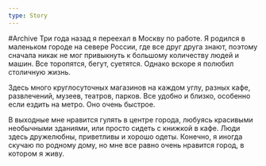 ```yaml
---
type: Story
---
```

#Archive 
Три года назад я переехал в Москву по работе. Я родился в маленьком городе на севере России, где все друг друга знают, поэтому сначала никак не мог привыкнуть к большому количеству людей и машин. Все торопятся, бегут, суетятся. Однако вскоре я полюбил столичную жизнь.

Здесь много круглосуточных магазинов на каждом углу, разных кафе, развлечений, музеев, театров, парков. Все удобно и близко, особенно если ездить на метро. Оно очень быстрое.

В выходные мне нравится гулять в центре города, любуясь красивыми необычными зданиями, или просто сидеть с книжкой в кафе. Люди здесь дружелюбны, приветливы и хорошо одеты. Конечно, я иногда скучаю по родному дому, но мне все равно очень нравится город, в котором я живу.